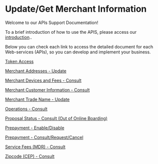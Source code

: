 
# Update/Get Merchant Information

Welcome to our APIs Support Documentation!

To a brief introduction of how to use the APIS, please access our [introduction](?path=docs/english/banworks/APIs-Introduction.md)..

Below you can check each link to access the detailed document for each Web-services (APIs), so you can develop and implement your business.

[Token Access](?path=docs/english/banworks/TokenGenerationforWeb-services.md)

[Merchant Addresses - Update](../api/?type=post&path=/bwa/wsm/merchantinformation/address/updateAddress/)

[Merchant Devices and Fees - Consult](../api/?type=get&path=/bwa/mdr-fees/{institution}/{merchanID}/)

[Merchant Customer Information - Consult](../api/?type=get&path=/bwa/estabelecimento/v2)

[Merchant Trade Name - Update](../api/?type=post&path=/bwa/wsm/merchantinformation/tradeName/updateTradeName/)

[Operations - Consult](../api/?type=post&path=/bwa/wsm/devicerequest/consultoperation/processConsultOperationRequest/)

[Proposal Status - Consult (Out of Online Boarding)](../api/?type=get&path=/bwa/proposta/status/{inst}/{doc})

[Prepayment - Enable/Disable](../api/?type=post&path=/bwa/wsm/fundingtools/prepayFlag/updatePrepayFlag/)

[Prepayment - Consult/Request/Cancel](../api/?type=get&path=/bwa/antecipacao-automatica/v1/antecipacao/)

[Service Fees (MDR) - Consult](../api/?type=get&path=/bwa/mdr-fees/v2)

[Zipcode (CEP) - Consult](../api/?type=get&path=/bwa/cep-service/cep/{cep})

